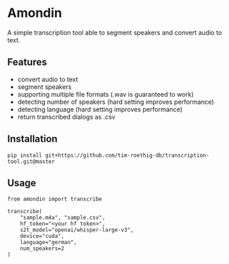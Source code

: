 # Amondin
A simple transcription tool able to segment speakers and convert audio to text.

## Features

- convert audio to text
- segment speakers
- supporting multiple file formats (.wav is guaranteed to work)
- detecting number of speakers (hard setting improves performance)
- detecting language (hard setting improves performance)
- return transcribed dialogs as .csv

## Installation
    pip install git+https://github.com/tim-roethig-db/transcription-tool.git@master

## Usage
    from amondin import transcribe

    transcribe(
        "sample.m4a", "sample.csv",
        hf_token="<your hf token>",
        s2t_model="openai/whisper-large-v3",
        device="cuda",
        language="german",
        num_speakers=2
    )